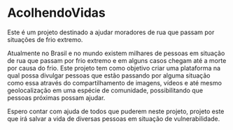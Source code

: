 # AcolhendoVidas

Este é um projeto destinado a ajudar moradores de rua que passam por situações de frio extremo.

Atualmente no Brasil e no mundo existem milhares de pessoas em situação de rua que passam por frio extremo e em alguns casos chegam até a morte por causa do frio. Este projeto tem como objetivo criar uma plataforma na qual possa divulgar pessoas que estão passando por alguma situação como essa através do compartilhamento de imagens, vídeos e até mesmo geolocalização em uma espécie de comunidade, possibilitando que pessoas próximas possam ajudar. 

Espero contar com ajuda de todos que puderem neste projeto, projeto este que irá salvar a vida de diversas pessoas em situação de vulnerabilidade.


